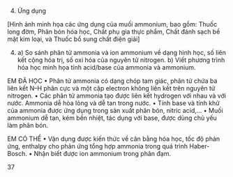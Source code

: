 4. Ứng dụng

[Hình ảnh minh họa các ứng dụng của muối ammonium, bao gồm: Thuốc long đờm, Phân bón hóa học, Chất phụ gia thực phẩm, Chất đánh sạch bề mặt kim loại, và Thuốc bổ sung chất điện giải]

4. a) So sánh phân tử ammonia và ion ammonium về dạng hình học, số liên kết cộng hóa trị, số oxi hóa của nguyên tử nitrogen.
   b) Viết phương trình hóa học minh họa tính acid/base của ammonia và ammonium.

EM ĐÃ HỌC
• Phân tử ammonia có dạng chóp tam giác, phân tử chứa ba liên kết N–H phân cực và một cặp electron không liên kết trên nguyên tử nitrogen.
• Các phân tử ammonia tạo được liên kết hydrogen với nhau và với nước. Ammonia dễ hòa lỏng và dễ tan trong nước.
• Tính base và tính khử của ammonia được ứng dụng trong sản xuất phân bón, nitric acid,...
• Muối ammonium dễ tan, kém bền nhiệt, tác dụng với base, được dùng chủ yếu làm phân bón.

EM CÓ THỂ
• Vận dụng được kiến thức về cân bằng hóa học, tốc độ phản ứng, enthalpy cho phản ứng tổng hợp ammonia trong quá trình Haber-Bosch.
• Nhận biết được ion ammonium trong phân đạm.

37